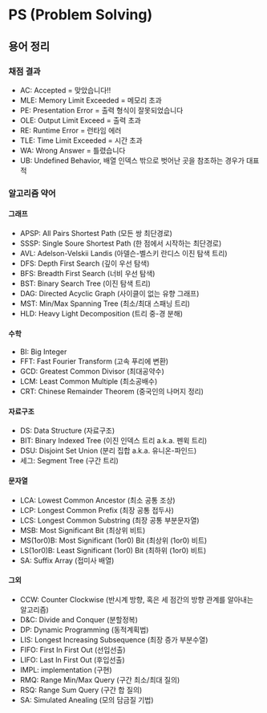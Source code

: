 # PS (Problem Solving)
## 용어 정리
### 채점 결과
+ AC: Accepted = 맞았습니다!!
+ MLE: Memory Limit Exceeded = 메모리 초과
+ PE: Presentation Error = 출력 형식이 잘못되었습니다
+ OLE: Output Limit Exceed = 출력 초과
+ RE: Runtime Error = 런타임 에러
+ TLE: Time Limit Exceeded = 시간 초과
+ WA: Wrong Answer = 틀렸습니다
+ UB: Undefined Behavior, 배열 인덱스 밖으로 벗어난 곳을 참조하는 경우가 대표적

### 알고리즘 약어
#### 그래프
+ APSP: All Pairs Shortest Path (모든 쌍 최단경로)
+ SSSP: Single Soure Shortest Path (한 점에서 시작하는 최단경로)
+ AVL: Adelson-Velskii Landis (아델슨-벨스키 란디스 이진 탐색 트리)
+ DFS: Depth First Search (깊이 우선 탐색)
+ BFS: Breadth First Search (너비 우선 탐색)
+ BST: Binary Search Tree (이진 탐색 트리)
+ DAG: Directed Acyclic Graph (사이클이 없는 유향 그래프)
+ MST: Min/Max Spanning Tree (최소/최대 스패닝 트리)
+ HLD: Heavy Light Decomposition (트리 중-경 분해)
#### 수학
+ BI: Big Integer
+ FFT: Fast Fourier Transform (고속 푸리에 변환)
+ GCD: Greatest Common Divisor (최대공약수)
+ LCM: Least Common Multiple (최소공배수)
+ CRT: Chinese Remainder Theorem (중국인의 나머지 정리)
#### 자료구조
+ DS: Data Structure (자료구조)
+ BIT: Binary Indexed Tree (이진 인덱스 트리 a.k.a. 펜윅 트리)
+ DSU: Disjoint Set Union (분리 집합 a.k.a. 유니온-파인드)
+ 세그: Segment Tree (구간 트리)
#### 문자열
+ LCA: Lowest Common Ancestor (최소 공통 조상)
+ LCP: Longest Common Prefix (최장 공통 접두사)
+ LCS: Longest Common Substring (최장 공통 부분문자열)
+ MSB: Most Significant Bit (최상위 비트)
+ MS(1or0)B: Most Significant (1or0) Bit (최상위 (1or0) 비트)
+ LS(1or0)B: Least Significant (1or0) Bit (최하위 (1or0) 비트)
+ SA: Suffix Array (접미사 배열)
#### 그외
+ CCW: Counter Clockwise (반시계 방향, 혹은 세 점간의 방향 관계를 알아내는 알고리즘)
+ D&C: Divide and Conquer (분할정복)
+ DP: Dynamic Programming (동적계획법)
+ LIS: Longest Increasing Subsequence (최장 증가 부분수열)
+ FIFO: First In First Out (선입선출)
+ LIFO: Last In First Out (후입선출)
+ IMPL: implementation (구현)
+ RMQ: Range Min/Max Query (구간 최소/최대 질의)
+ RSQ: Range Sum Query (구간 합 질의)
+ SA: Simulated Anealing (모의 담금질 기법)
